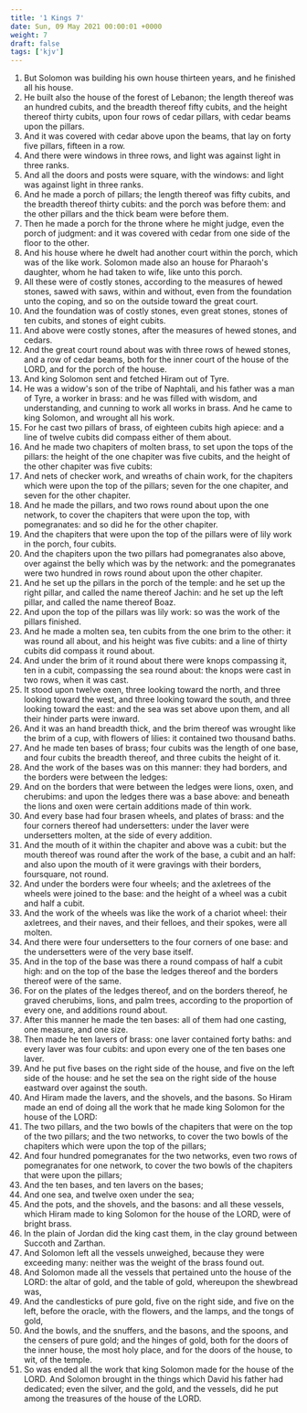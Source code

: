 ```yaml
---
title: '1 Kings 7'
date: Sun, 09 May 2021 00:00:01 +0000
weight: 7
draft: false
tags: ['kjv'] 
---
```


1. But Solomon was building his own house thirteen years, and he finished all his house.
2. He built also the house of the forest of Lebanon; the length thereof was an hundred cubits, and the breadth thereof fifty cubits, and the height thereof thirty cubits, upon four rows of cedar pillars, with cedar beams upon the pillars.
3. And it was covered with cedar above upon the beams, that lay on forty five pillars, fifteen in a row.
4. And there were windows in three rows, and light was against light in three ranks.
5. And all the doors and posts were square, with the windows: and light was against light in three ranks.
6. And he made a porch of pillars; the length thereof was fifty cubits, and the breadth thereof thirty cubits: and the porch was before them: and the other pillars and the thick beam were before them.
7. Then he made a porch for the throne where he might judge, even the porch of judgment: and it was covered with cedar from one side of the floor to the other.
8. And his house where he dwelt had another court within the porch, which was of the like work. Solomon made also an house for Pharaoh's daughter, whom he had taken to wife, like unto this porch.
9. All these were of costly stones, according to the measures of hewed stones, sawed with saws, within and without, even from the foundation unto the coping, and so on the outside toward the great court.
10. And the foundation was of costly stones, even great stones, stones of ten cubits, and stones of eight cubits.
11. And above were costly stones, after the measures of hewed stones, and cedars.
12. And the great court round about was with three rows of hewed stones, and a row of cedar beams, both for the inner court of the house of the LORD, and for the porch of the house.
13. And king Solomon sent and fetched Hiram out of Tyre.
14. He was a widow's son of the tribe of Naphtali, and his father was a man of Tyre, a worker in brass: and he was filled with wisdom, and understanding, and cunning to work all works in brass. And he came to king Solomon, and wrought all his work.
15. For he cast two pillars of brass, of eighteen cubits high apiece: and a line of twelve cubits did compass either of them about.
16. And he made two chapiters of molten brass, to set upon the tops of the pillars: the height of the one chapiter was five cubits, and the height of the other chapiter was five cubits:
17. And nets of checker work, and wreaths of chain work, for the chapiters which were upon the top of the pillars; seven for the one chapiter, and seven for the other chapiter.
18. And he made the pillars, and two rows round about upon the one network, to cover the chapiters that were upon the top, with pomegranates: and so did he for the other chapiter.
19. And the chapiters that were upon the top of the pillars were of lily work in the porch, four cubits.
20. And the chapiters upon the two pillars had pomegranates also above, over against the belly which was by the network: and the pomegranates were two hundred in rows round about upon the other chapiter.
21. And he set up the pillars in the porch of the temple: and he set up the right pillar, and called the name thereof Jachin: and he set up the left pillar, and called the name thereof Boaz.
22. And upon the top of the pillars was lily work: so was the work of the pillars finished.
23. And he made a molten sea, ten cubits from the one brim to the other: it was round all about, and his height was five cubits: and a line of thirty cubits did compass it round about.
24. And under the brim of it round about there were knops compassing it, ten in a cubit, compassing the sea round about: the knops were cast in two rows, when it was cast.
25. It stood upon twelve oxen, three looking toward the north, and three looking toward the west, and three looking toward the south, and three looking toward the east: and the sea was set above upon them, and all their hinder parts were inward.
26. And it was an hand breadth thick, and the brim thereof was wrought like the brim of a cup, with flowers of lilies: it contained two thousand baths.
27. And he made ten bases of brass; four cubits was the length of one base, and four cubits the breadth thereof, and three cubits the height of it.
28. And the work of the bases was on this manner: they had borders, and the borders were between the ledges:
29. And on the borders that were between the ledges were lions, oxen, and cherubims: and upon the ledges there was a base above: and beneath the lions and oxen were certain additions made of thin work.
30. And every base had four brasen wheels, and plates of brass: and the four corners thereof had undersetters: under the laver were undersetters molten, at the side of every addition.
31. And the mouth of it within the chapiter and above was a cubit: but the mouth thereof was round after the work of the base, a cubit and an half: and also upon the mouth of it were gravings with their borders, foursquare, not round.
32. And under the borders were four wheels; and the axletrees of the wheels were joined to the base: and the height of a wheel was a cubit and half a cubit.
33. And the work of the wheels was like the work of a chariot wheel: their axletrees, and their naves, and their felloes, and their spokes, were all molten.
34. And there were four undersetters to the four corners of one base: and the undersetters were of the very base itself.
35. And in the top of the base was there a round compass of half a cubit high: and on the top of the base the ledges thereof and the borders thereof were of the same.
36. For on the plates of the ledges thereof, and on the borders thereof, he graved cherubims, lions, and palm trees, according to the proportion of every one, and additions round about.
37. After this manner he made the ten bases: all of them had one casting, one measure, and one size.
38. Then made he ten lavers of brass: one laver contained forty baths: and every laver was four cubits: and upon every one of the ten bases one laver.
39. And he put five bases on the right side of the house, and five on the left side of the house: and he set the sea on the right side of the house eastward over against the south.
40. And Hiram made the lavers, and the shovels, and the basons. So Hiram made an end of doing all the work that he made king Solomon for the house of the LORD:
41. The two pillars, and the two bowls of the chapiters that were on the top of the two pillars; and the two networks, to cover the two bowls of the chapiters which were upon the top of the pillars;
42. And four hundred pomegranates for the two networks, even two rows of pomegranates for one network, to cover the two bowls of the chapiters that were upon the pillars;
43. And the ten bases, and ten lavers on the bases;
44. And one sea, and twelve oxen under the sea;
45. And the pots, and the shovels, and the basons: and all these vessels, which Hiram made to king Solomon for the house of the LORD, were of bright brass.
46. In the plain of Jordan did the king cast them, in the clay ground between Succoth and Zarthan.
47. And Solomon left all the vessels unweighed, because they were exceeding many: neither was the weight of the brass found out.
48. And Solomon made all the vessels that pertained unto the house of the LORD: the altar of gold, and the table of gold, whereupon the shewbread was,
49. And the candlesticks of pure gold, five on the right side, and five on the left, before the oracle, with the flowers, and the lamps, and the tongs of gold,
50. And the bowls, and the snuffers, and the basons, and the spoons, and the censers of pure gold; and the hinges of gold, both for the doors of the inner house, the most holy place, and for the doors of the house, to wit, of the temple.
51. So was ended all the work that king Solomon made for the house of the LORD. And Solomon brought in the things which David his father had dedicated; even the silver, and the gold, and the vessels, did he put among the treasures of the house of the LORD.
